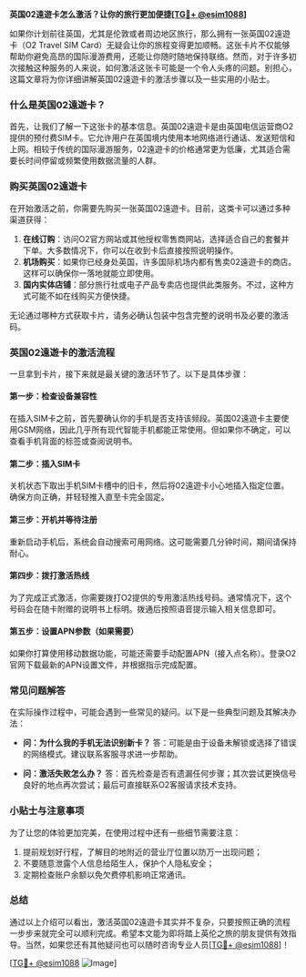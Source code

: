 **英国02遠遊卡怎么激活？让你的旅行更加便捷[[TG💪+ @esim1088](https://t.me/s/esim1088)]**

如果你计划前往英国，尤其是伦敦或者周边地区旅行，那么拥有一张英国02遠遊卡（O2 Travel SIM Card）无疑会让你的旅程变得更加顺畅。这张卡片不仅能够帮助你避免高昂的国际漫游费用，还能让你随时随地保持联络。然而，对于许多初次接触这种服务的人来说，如何激活这张卡可能是一个令人头疼的问题。别担心，这篇文章将为你详细讲解英国02遠遊卡的激活步骤以及一些实用的小贴士。

### 什么是英国02遠遊卡？

首先，让我们了解一下这张卡的基本信息。英国02遠遊卡是由英国电信运营商O2提供的预付费SIM卡。它允许用户在英国境内使用本地网络进行通话、发送短信和上网。相较于传统的国际漫游服务，02遠遊卡的价格通常更为低廉，尤其适合需要长时间停留或频繁使用数据流量的人群。

### 购买英国02遠遊卡

在开始激活之前，你需要先购买一张英国02遠遊卡。目前，这类卡可以通过多种渠道获得：

1. **在线订购**：访问O2官方网站或其他授权零售商网站，选择适合自己的套餐并下单。大多数情况下，你可以在收到卡后直接按照说明操作。
2. **机场购买**：如果你已经身处英国，许多国际机场内都有售卖02遠遊卡的商店。这样可以确保你一落地就能立即使用。
3. **国内实体店铺**：部分旅行社或电子产品专卖店也提供此类服务。不过，这种方式可能不如在线购买方便快捷。

无论通过哪种方式获取卡片，请务必确认包装中包含完整的说明书及必要的激活码。

### 英国02遠遊卡的激活流程

一旦拿到卡片，接下来就是最关键的激活环节了。以下是具体步骤：

#### 第一步：检查设备兼容性

在插入SIM卡之前，首先要确认你的手机是否支持该频段。英国02遠遊卡主要使用GSM网络，因此几乎所有现代智能手机都能正常使用。但如果你不确定，可以查看手机背面的标签或查阅说明书。

#### 第二步：插入SIM卡

关机状态下取出手机SIM卡槽中的旧卡，然后将02遠遊卡小心地插入指定位置。确保方向正确，并轻轻推入直至卡完全固定。

#### 第三步：开机并等待注册

重新启动手机后，系统会自动搜索可用网络。这可能需要几分钟时间，期间请保持耐心。

#### 第四步：拨打激活热线

为了完成正式激活，你需要拨打O2提供的专用激活热线号码。通常情况下，这个号码会在随卡附赠的说明书上标明。拨通后按照语音提示输入相关信息即可。

#### 第五步：设置APN参数（如果需要）

如果你打算使用移动数据功能，可能还需要手动配置APN（接入点名称）。登录O2官网下载最新的APN设置文件，并根据指示完成配置。

### 常见问题解答

在实际操作过程中，可能会遇到一些常见的疑问。以下是一些典型问题及其解决办法：

- **问：为什么我的手机无法识别新卡？**
  答：可能是由于设备未解锁或选择了错误的网络模式。建议联系客服寻求进一步帮助。

- **问：激活失败怎么办？**
  答：首先检查是否有遗漏任何步骤；其次尝试更换信号良好的地点再次尝试；最后可直接联系O2客服请求技术支持。

### 小贴士与注意事项

为了让您的体验更加完美，在使用过程中还有一些细节需要注意：

1. 提前规划好行程，了解目的地附近的营业厅位置以防万一出现问题；
2. 不要随意泄露个人信息给陌生人，保护个人隐私安全；
3. 定期检查账户余额以免欠费停机影响正常通讯。

### 总结

通过以上介绍可以看出，激活英国02遠遊卡其实并不复杂，只要按照正确的流程一步步来就完全可以顺利完成。希望本文能为即将踏上英伦之旅的朋友提供有效指导。当然，如果您还有其他疑问也可以随时咨询专业人员[[TG💪+ @esim1088](https://t.me/s/esim1088)]！

[[TG💪+ @esim1088](https://t.me/s/esim1088) ![Image](https://i.postimg.cc/4NQfJmqS/Snipaste-2025-05-13-00-14-12.png)]